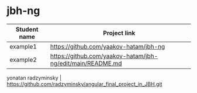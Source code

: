# jbh-ng

| Student name      | Project link |
| ----------- | ----------- |
| example1      | https://github.com/yaakov-hatam/jbh-ng       |
| example2   | https://github.com/yaakov-hatam/jbh-ng/edit/main/README.md        |



yonatan radzyminsky  |  https://github.com/radzyminsky/angular_final_project_in_JBH.git
